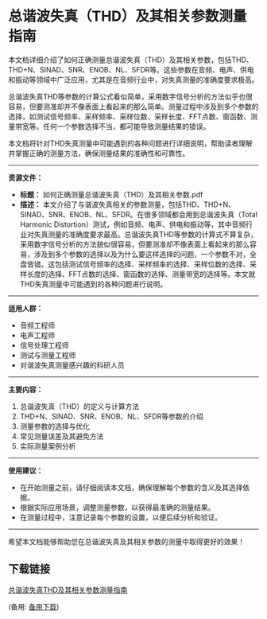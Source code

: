 # 总谐波失真（THD）及其相关参数测量指南

本文档详细介绍了如何正确测量总谐波失真（THD）及其相关参数，包括THD、THD+N、SINAD、SNR、ENOB、NL、SFDR等。这些参数在音频、电声、供电和振动等领域中广泛应用，尤其是在音频行业中，对失真测量的准确度要求极高。

总谐波失真THD等参数的计算公式看似简单，采用数字信号分析的方法似乎也很容易，但要测准却并不像表面上看起来的那么简单。测量过程中涉及到多个参数的选择，如测试信号频率、采样频率、采样位数、采样长度、FFT点数、窗函数、测量带宽等。任何一个参数选择不当，都可能导致测量结果的错误。

本文档将针对THD失真测量中可能遇到的各种问题进行详细说明，帮助读者理解并掌握正确的测量方法，确保测量结果的准确性和可靠性。

---

**资源文件：**
- **标题：** 如何正确测量总谐波失真（THD）及其相关参数.pdf
- **描述：** 本文介绍了与谐波失真相关的参数测量，包括THD、THD+N、SINAD、SNR、ENOB、NL、SFDR。在很多领域都会用到总谐波失真（Total Harmonic Distortion）测试，例如音频、电声、供电和振动等，其中音频行业对失真测量的准确度要求最高。总谐波失真THD等参数的计算式不算复杂，采用数字信号分析的方法貌似很容易，但要测准却不像表面上看起来的那么容易，涉及到多个参数的选择以及为什么要这样选择的问题，一个参数不对，全盘皆错。这包括测试信号频率的选择、采样频率的选择、采样位数的选择、采样长度的选择、FFT点数的选择、窗函数的选择、测量带宽的选择等。本文就THD失真测量中可能遇到的各种问题进行说明。

---

**适用人群：**
- 音频工程师
- 电声工程师
- 信号处理工程师
- 测试与测量工程师
- 对谐波失真测量感兴趣的科研人员

---

**主要内容：**
1. 总谐波失真（THD）的定义与计算方法
2. THD+N、SINAD、SNR、ENOB、NL、SFDR等参数的介绍
3. 测量参数的选择与优化
4. 常见测量误差及其避免方法
5. 实际测量案例分析

---

**使用建议：**
- 在开始测量之前，请仔细阅读本文档，确保理解每个参数的含义及其选择依据。
- 根据实际应用场景，调整测量参数，以获得最准确的测量结果。
- 在测量过程中，注意记录每个参数的设置，以便后续分析和验证。

---

希望本文档能够帮助您在总谐波失真及其相关参数的测量中取得更好的效果！

## 下载链接
[总谐波失真THD及其相关参数测量指南](https://pan.quark.cn/s/f94c2ad91de5) 

(备用: [备用下载](https://pan.baidu.com/s/1fy0BYoQ5krXPchw-gWzOmw?pwd=h88p))
